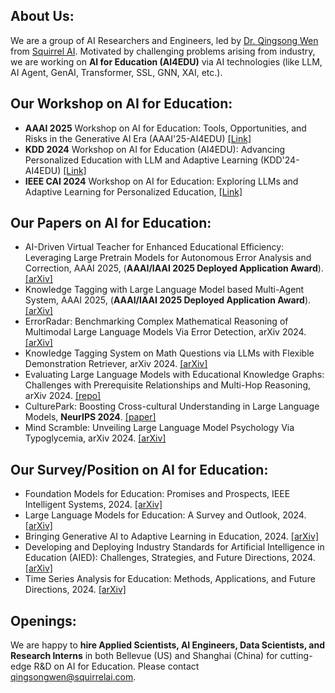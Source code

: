 ## About Us:
We are a group of AI Researchers and Engineers, led by [Dr. Qingsong Wen](https://sites.google.com/site/qingsongwen8/) from [Squirrel AI](https://squirrelai.com/). Motivated by challenging problems arising from industry, we are working on **AI for Education (AI4EDU)** via AI technologies (like LLM, AI Agent, GenAI, Transformer, SSL, GNN, XAI, etc.).

## Our Workshop on AI for Education:
- **AAAI 2025** Workshop on AI for Education: Tools, Opportunities, and Risks in the Generative AI Era (AAAI'25-AI4EDU) [[Link]](https://ai4ed.cc/workshops/aaai2025)
- **KDD 2024** Workshop on AI for Education (AI4EDU): Advancing Personalized Education with LLM and Adaptive Learning (KDD'24-AI4EDU) [[Link]](https://ai-for-edu.github.io/workshop_kdd2024.html)
- **IEEE CAI 2024** Workshop on AI for Education: Exploring LLMs and Adaptive Learning for Personalized Education, [[Link]](https://ai-for-edu.github.io/workshop_cai2024.html)

## Our Papers on AI for Education:

- AI-Driven Virtual Teacher for Enhanced Educational Efficiency: Leveraging Large Pretrain Models for Autonomous Error Analysis and Correction, AAAI 2025, (**AAAI/IAAI 2025 Deployed Application Award**). [[arXiv]](https://arxiv.org/abs/2409.09403)
- Knowledge Tagging with Large Language Model based Multi-Agent System, AAAI 2025, (**AAAI/IAAI 2025 Deployed Application Award**). [[arXiv]](https://arxiv.org/abs/2409.08406)
- ErrorRadar: Benchmarking Complex Mathematical Reasoning of Multimodal Large Language Models Via Error Detection, arXiv 2024. [[arXiv]](https://arxiv.org/abs/2410.04509)
- Knowledge Tagging System on Math Questions via LLMs with Flexible Demonstration Retriever, arXiv 2024. [[arXiv]](https://arxiv.org/abs/2406.13885)
- Evaluating Large Language Models with Educational Knowledge Graphs: Challenges with Prerequisite Relationships and Multi-Hop Reasoning, arXiv 2024. [[repo]](https://ai-for-edu.github.io/Evaluating-Large-Language-Models-with-Educational-Knowledge-Graphs-on-Prerequisite-Relationships/)
- CulturePark: Boosting Cross-cultural Understanding in Large Language Models, **NeurIPS 2024**. [[paper]](https://arxiv.org/abs/2405.15145)
- Mind Scramble: Unveiling Large Language Model Psychology Via Typoglycemia, arXiv 2024. [[arXiv]](https://arxiv.org/abs/2410.01677)


## Our Survey/Position on AI for Education:
- Foundation Models for Education: Promises and Prospects, IEEE Intelligent Systems, 2024. [[arXiv]](https://arxiv.org/abs/2405.10959)
- Large Language Models for Education: A Survey and Outlook, 2024. [[arXiv]](https://arxiv.org/abs/2403.18105)
- Bringing Generative AI to Adaptive Learning in Education, 2024. [[arXiv]](https://arxiv.org/abs/2402.14601)
- Developing and Deploying Industry Standards for Artificial Intelligence in Education (AIED): Challenges, Strategies, and Future Directions, 2024. [[arXiv]](https://arxiv.org/abs/2403.14689)
- Time Series Analysis for Education: Methods, Applications, and Future Directions, 2024. [[arXiv]](https://arxiv.org/abs/2408.13960)


## Openings:
We are happy to **hire Applied Scientists, AI Engineers, Data Scientists, and Research Interns** in both Bellevue (US) and Shanghai (China) for cutting-edge R&D on AI for Education. Please contact qingsongwen@squirrelai.com.
